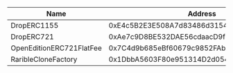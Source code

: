  Name | Address | Url
 --- | --- | ---
 DropERC1155 | 0xE4c5B2E3E508A7d83486d31541Abf6F4a875F27f | https://alephzero.subscan.io/address/0xE4c5B2E3E508A7d83486d31541Abf6F4a875F27f
 DropERC721 | 0xAe7c9D8BE532DAE56cdaacD9f91D17243CB8a91E | https://alephzero.subscan.io/address/0xAe7c9D8BE532DAE56cdaacD9f91D17243CB8a91E
 OpenEditionERC721FlatFee | 0x7C4d9b685eBf60679c9852FAb4caa97781f79DEF | https://alephzero.subscan.io/address/0x7C4d9b685eBf60679c9852FAb4caa97781f79DEF
 RaribleCloneFactory | 0x1DbbA5603F80e951314D2d0549cbbAa9D781DbE6 | https://alephzero.subscan.io/address/0x1DbbA5603F80e951314D2d0549cbbAa9D781DbE6
